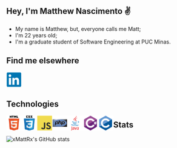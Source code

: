 
## Hey, I'm Matthew Nascimento ✌

* My name is Matthew, but, everyone calls me Matt;
* I'm 22 years old;
* I'm a graduate student of Software Engineering at PUC Minas.
## Find me elsewhere
<a  href="https://www.linkedin.com/in/matthew-nascimento-5753246a/">
<img  src="https://raw.githubusercontent.com/devicons/devicon/master/icons/linkedin/linkedin-original.svg" width="8%" alt="Linkedin">
</a>

## Technologies
<img align="left" src="https://raw.githubusercontent.com/devicons/devicon/master/icons/html5/html5-original-wordmark.svg" width="8%" alt="HTML">
<img align="left" src="https://raw.githubusercontent.com/devicons/devicon/master/icons/css3/css3-original-wordmark.svg" width="8%" alt="CSS">
<img align="left" src="https://raw.githubusercontent.com/devicons/devicon/master/icons/javascript/javascript-original.svg" width="8%" alt="Javascript">
<img align="left" src="https://raw.githubusercontent.com/devicons/devicon/master/icons/php/php-original.svg" width="8%" alt="PHP">
<img align="left" src="https://raw.githubusercontent.com/devicons/devicon/master/icons/java/java-original-wordmark.svg" width="8%" alt="Java">
<img align="left" src="https://raw.githubusercontent.com/devicons/devicon/master/icons/csharp/csharp-original.svg" width="8%" alt="C#">
<img align="left" src="https://raw.githubusercontent.com/devicons/devicon/master/icons/c/c-original.svg" width="8%" alt="C">

## Stats

![xMattRx's GitHub stats](https://github-readme-stats.vercel.app/api?username=xMattRx&show_icons=true&theme=dark)
